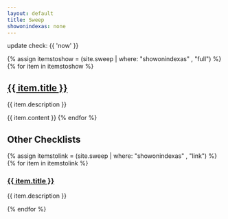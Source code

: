 ```yaml
---
layout: default
title: Sweep
showonindexas: none
---
```


update check: {{ 'now' }}

{% assign itemstoshow = (site.sweep | where: "showonindexas" , "full") %}
{% for item in itemstoshow %}
<h2><a href="{{ item.url | relative_url }}">{{ item.title }}</a></h2>
<p>{{ item.description }}</p>
{{ item.content }}
{% endfor %}

## Other Checklists

{% assign itemstolink = (site.sweep | where: "showonindexas" , "link") %}
{% for item in itemstolink %}
<h3><a href="{{ item.url | relative_url }}">{{ item.title }}</a></h3>
<p>{{ item.description }}</p>
{% endfor %}
